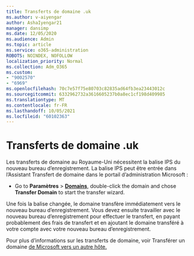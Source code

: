 ```yaml
---
title: Transferts de domaine .uk
ms.author: v-aiyengar
author: AshaIyengar21
manager: dansimp
ms.date: 12/05/2020
ms.audience: Admin
ms.topic: article
ms.service: o365-administration
ROBOTS: NOINDEX, NOFOLLOW
localization_priority: Normal
ms.collection: Adm_O365
ms.custom:
- "9002570"
- "6969"
ms.openlocfilehash: 70c7e57f75e80703c82835ad64fb3ea23443012c
ms.sourcegitcommit: 6332962732a3616605237b0a8ec1cf198d409985
ms.translationtype: MT
ms.contentlocale: fr-FR
ms.lasthandoff: 10/05/2021
ms.locfileid: "60102363"
---
```

# <a name="uk-domain-transfers"></a>Transferts de domaine .uk

Les transferts de domaine au Royaume-Uni nécessitent la balise IPS du nouveau bureau d’enregistrement. La balise IPS peut être entrée dans l’Assistant Transfert de domaine dans le portail d’administration Microsoft :

- Go to **Paramètres**  >  [**Domains**](https://admin.microsoft.com/#/Domains), double-click the domain and chose **Transfer Domain** to start the transfer wizard.

Une fois la balise changée, le domaine transfère immédiatement vers le nouveau bureau d’enregistrement. Vous devez ensuite travailler avec le nouveau bureau d’enregistrement pour effectuer le transfert, en payant probablement des frais de transfert et en ajoutant le domaine transféré à votre compte avec votre nouveau bureau d’enregistrement.

Pour plus d’informations sur les transferts de domaine, voir Transférer un domaine [de Microsoft vers un autre hôte.](https://docs.microsoft.com/microsoft-365/admin/get-help-with-domains/transfer-a-domain-from-microsoft-to-another-host)
